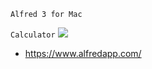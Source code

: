 `Alfred 3 for Mac`

`Calculator`
![](https://www.alfredapp.com/help/features/calculator/calculator.png)

- https://www.alfredapp.com/